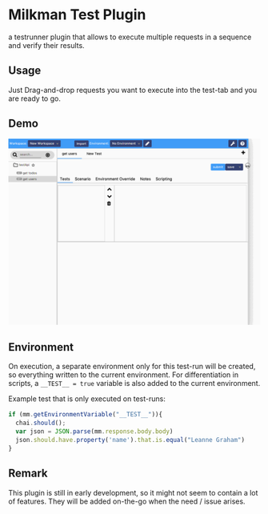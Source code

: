 # Milkman Test Plugin

a testrunner plugin that allows to execute multiple requests in a sequence and verify their results.

## Usage

Just Drag-and-drop requests you want to execute into the test-tab and you are ready to go.

## Demo

![Milkman Test Demo](img/gif/test-plugin-demo.gif)


## Environment

On execution, a separate environment only for this test-run will be created, so 
everything written to the current environment. For differentiation in scripts, a `__TEST__ = true` variable is also
added to the current environment.

Example test that is only executed on test-runs:
```javascript
if (mm.getEnvironmentVariable("__TEST__")){
  chai.should();
  var json = JSON.parse(mm.response.body.body)
  json.should.have.property('name').that.is.equal("Leanne Graham")
}
```

## Remark

This plugin is still in early development, so it might not seem to contain a lot of features. They will be added on-the-go when the need / issue arises.
